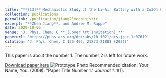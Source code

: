 ```yaml
---
title: "**[13]** Mechanistic Study of the Li–Air Battery with a Co3O4 Cathode and Dimethyl Sulfoxide Electrolyte"
collection: publications
permalink: /publication/jiang21mechanistic
excerpt: "**Zhen Jiang**, and Andrew M. Rappe"
date: 2020-10-05
venue: 'J. Phys. Chem. C **_(Cover Art Invitation)_**'
paperurl: 'https://pubs.acs.org/doi/abs/10.1021/acs.jpcc.1c07619'
citation: 'J. Phys. Chem. C 125(40), 21873-21881 (2021)'
---
```

This paper is about the number 1. The number 2 is left for future work.

[Download paper here](https://pubs.acs.org/doi/abs/10.1021/acs.jpcc.1c07619)
![Prototype Photo]({{site.baseurl}}/images/jiang21mechanistic.jpg)
Recommended citation: Your Name, You. (2009). "Paper Title Number 1." <i>Journal 1</i>. 1(1).
